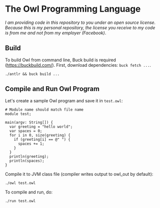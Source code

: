# The Owl Programming Language

_I am providing code in this repository to you under an open source license._
_Because this is my personal repository,_
_the license you receive to my code is from me and not from my employer (Facebook)_.

## Build
To build Owl from command line, Buck build is required (https://buckbuild.com/).
First, download dependencies: `buck fetch ...`.

```
./antlr && buck build ...
```

## Compile and Run Owl Program
Let's create a sample Owl program and save it in `test.owl`:
```
# Module name should match file name
module test;

main(argv: String[]) {
  var greeting = "hello world";
  var spaces = 0;
  for i in 0, size(greeting) {
    if (greeting[i] == @" ") {
      spaces += 1;
    }
  }
  println(greeting);
  println(spaces);
}
```
Compile it to JVM class file (compiler writes output to owl_out by default):
```
./owl test.owl
```
To compile and run, do:
```
./run test.owl
```
